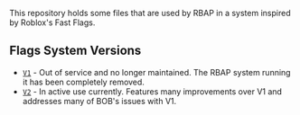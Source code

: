 This repository holds some files that are used by RBAP in a system inspired by Roblox's Fast Flags.

## Flags System Versions

* [`V1`](/V1) - Out of service and no longer maintained. The RBAP system running it has been completely removed.
* [`V2`](/V2) - In active use currently. Features many improvements over V1 and addresses many of BOB's issues with V1.